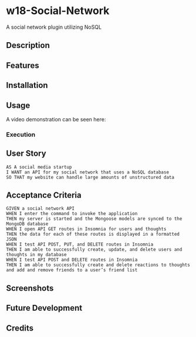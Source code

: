 # w18-Social-Network
A social network plugin utilizing NoSQL

## Description

## Features

## Installation

## Usage

A video demonstration can be seen here: 

### Execution


## User Story

```text
AS A social media startup
I WANT an API for my social network that uses a NoSQL database
SO THAT my website can handle large amounts of unstructured data
```

## Acceptance Criteria

```text
GIVEN a social network API
WHEN I enter the command to invoke the application
THEN my server is started and the Mongoose models are synced to the MongoDB database
WHEN I open API GET routes in Insomnia for users and thoughts
THEN the data for each of these routes is displayed in a formatted JSON
WHEN I test API POST, PUT, and DELETE routes in Insomnia
THEN I am able to successfully create, update, and delete users and thoughts in my database
WHEN I test API POST and DELETE routes in Insomnia
THEN I am able to successfully create and delete reactions to thoughts and add and remove friends to a user’s friend list
```

## Screenshots

## Future Development

## Credits
